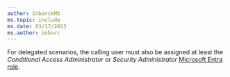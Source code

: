```yaml
---
author: InbarckMS
ms.topic: include
ms.date: 03/17/2023
ms.author: inbarc
---
```


For delegated scenarios, the calling user must also be assigned at least the *Conditional Access Administrator* or *Security Administrator* [Microsoft Entra role](/entra/identity/role-based-access-control/permissions-reference?toc=%2Fgraph%2Ftoc.json).
